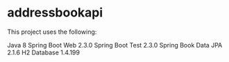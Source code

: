 # addressbookapi

This project uses the following:

Java 8
Spring Boot Web 2.3.0
Spring Boot Test 2.3.0
Spring Book Data JPA 2.1.6
H2 Database 1.4.199